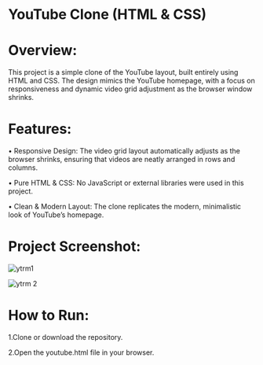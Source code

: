 # YouTube Clone (HTML & CSS)

# Overview:

This project is a simple clone of the YouTube layout, built entirely using HTML and CSS. The design mimics the YouTube homepage, with a focus on responsiveness and dynamic video grid adjustment as the browser window shrinks.

# Features:

  • Responsive Design: The video grid layout automatically adjusts as the browser shrinks, ensuring that videos are neatly arranged in rows and       columns.
  
  • Pure HTML & CSS: No JavaScript or external libraries were used in this project.
  
  • Clean & Modern Layout: The clone replicates the modern, minimalistic look of YouTube’s homepage.
  
  
# Project Screenshot:

![ytrm1](https://github.com/user-attachments/assets/4bb557fd-9b04-42bb-b30b-88ccfeffe927)


![ytrm 2](https://github.com/user-attachments/assets/fd96369b-cec7-4a20-b22a-c63fb4aaaa92)

# How to Run:

  1.Clone or download the repository.
  
  2.Open the youtube.html file in your browser.
